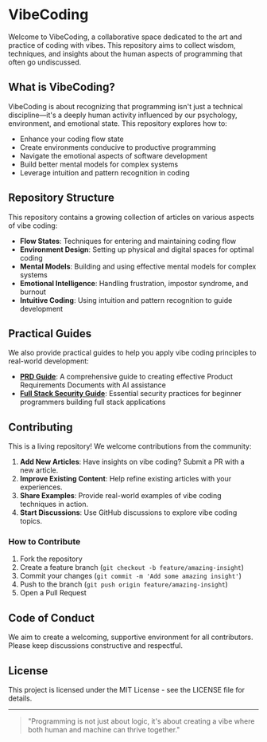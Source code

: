 # VibeCoding

Welcome to VibeCoding, a collaborative space dedicated to the art and practice of coding with vibes. This repository aims to collect wisdom, techniques, and insights about the human aspects of programming that often go undiscussed.

## What is VibeCoding?

VibeCoding is about recognizing that programming isn't just a technical discipline—it's a deeply human activity influenced by our psychology, environment, and emotional state. This repository explores how to:

- Enhance your coding flow state
- Create environments conducive to productive programming
- Navigate the emotional aspects of software development
- Build better mental models for complex systems
- Leverage intuition and pattern recognition in coding

## Repository Structure

This repository contains a growing collection of articles on various aspects of vibe coding:

- **Flow States**: Techniques for entering and maintaining coding flow
- **Environment Design**: Setting up physical and digital spaces for optimal coding
- **Mental Models**: Building and using effective mental models for complex systems
- **Emotional Intelligence**: Handling frustration, impostor syndrome, and burnout
- **Intuitive Coding**: Using intuition and pattern recognition to guide development

## Practical Guides

We also provide practical guides to help you apply vibe coding principles to real-world development:

- **[PRD Guide](prd-guide.md)**: A comprehensive guide to creating effective Product Requirements Documents with AI assistance
- **[Full Stack Security Guide](full-stack-security-guide.md)**: Essential security practices for beginner programmers building full stack applications

## Contributing

This is a living repository! We welcome contributions from the community:

1. **Add New Articles**: Have insights on vibe coding? Submit a PR with a new article.
2. **Improve Existing Content**: Help refine existing articles with your experiences.
3. **Share Examples**: Provide real-world examples of vibe coding techniques in action.
4. **Start Discussions**: Use GitHub discussions to explore vibe coding topics.

### How to Contribute

1. Fork the repository
2. Create a feature branch (`git checkout -b feature/amazing-insight`)
3. Commit your changes (`git commit -m 'Add some amazing insight'`)
4. Push to the branch (`git push origin feature/amazing-insight`)
5. Open a Pull Request

## Code of Conduct

We aim to create a welcoming, supportive environment for all contributors. Please keep discussions constructive and respectful.

## License

This project is licensed under the MIT License - see the LICENSE file for details.

---

> "Programming is not just about logic, it's about creating a vibe where both human and machine can thrive together."
